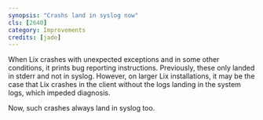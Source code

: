 ```yaml
---
synopsis: "Crashs land in syslog now"
cls: [2640]
category: Improvements
credits: [jade]
---
```


When Lix crashes with unexpected exceptions and in some other conditions, it prints bug reporting instructions.
Previously, these only landed in stderr and not in syslog.
However, on larger Lix installations, it may be the case that Lix crashes in the client without the logs landing in the system logs, which impeded diagnosis.

Now, such crashes always land in syslog too.

